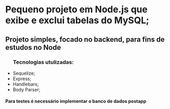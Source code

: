 
<h1>Pequeno projeto em Node.js que exibe e exclui tabelas do MySQL;</h1>


<h2> Projeto simples, focado no backend, para fins de estudos no Node</h2>
<ul>
<h3>Tecnologias utulizadas:</h3>
 <li>Sequelize; </li>
 <li>Express; </li>
 <li>Handlebars; </li>
 <li>Body Parser; </li>
</ul>


<h4>Para testes é necessário implementar o banco de dados postapp</h4>
